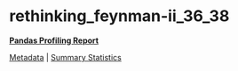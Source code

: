 # rethinking_feynman-ii_36_38

[**Pandas Profiling Report**](https://epistasislab.github.io/pmlb/profile/rethinking_feynman-ii_36_38.html)

[Metadata](metadata.yaml) | [Summary Statistics](summary_stats.tsv)

